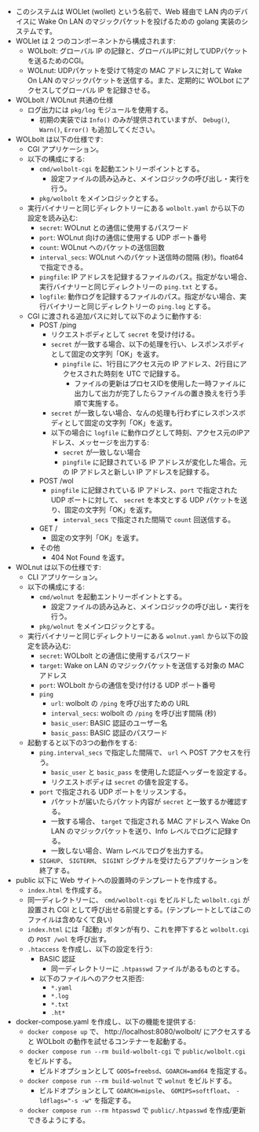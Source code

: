 * このシステムは WOLlet (wollet) という名前で、Web 経由で LAN 内のデバイスに Wake On LAN のマジックパケットを投げるための golang 実装のシステムです。
* WOLlet は 2 つのコンポーネントから構成されます:
    * WOLbolt: グローバル IP の記録と、グローバルIPに対してUDPパケットを送るためのCGI。
    * WOLnut: UDPパケットを受けて特定の MAC アドレスに対して Wake On LAN のマジックパケットを送信する。また、定期的に WOLbot にアクセスしてグローバル IP を記録させる。
* WOLbolt / WOLnut 共通の仕様
    * ログ出力には `pkg/log` モジュールを使用する。
        * 初期の実装では `Info()` のみが提供されていますが、 `Debug()`, `Warn()`, `Error()` も追加してください。
* WOLbolt は以下の仕様です:
    * CGI アプリケーション。
    * 以下の構成にする:
        * `cmd/wolbolt-cgi` を起動エントリーポイントとする。
            * 設定ファイルの読み込みと、メインロジックの呼び出し・実行を行う。
        * `pkg/wolbolt` をメインロジックとする。
    * 実行バイナリーと同じディレクトリーにある `wolbolt.yaml` から以下の設定を読み込む:
        * `secret`: WOLnut との通信に使用するパスワード
        * `port`: WOLnut 向けの通信に使用する UDP ポート番号
        * `count`: WOLnut へのパケットの送信回数
        * `interval_secs`: WOLnut へのパケット送信時の間隔 (秒)。float64 で指定できる。
        * `pingfile`: IP アドレスを記録するファイルのパス。指定がない場合、実行バイナリーと同じディレクトリーの `ping.txt` とする。
        * `logfile`: 動作ログを記録するファイルのパス。指定がない場合、実行バイナリーと同じディレクトリーの `ping.log` とする。
    * CGI に渡される追加パスに対して以下のように動作する:
        * POST /ping
            * リクエストボディとして `secret` を受け付ける。
            * `secret` が一致する場合、以下の処理を行い、レスポンスボディとして固定の文字列「OK」を返す。
                * `pingfile` に、1行目にアクセス元の IP アドレス、2行目にアクセスされた時刻を UTC で記録する。
                    * ファイルの更新はプロセスIDを使用した一時ファイルに出力して出力が完了したらファイルの置き換えを行う手順で実施する。
            * `secret` が一致しない場合、なんの処理も行わずにレスポンスボディとして固定の文字列「OK」を返す。
            * 以下の場合に `logfile` に動作ログとして時刻、アクセス元のIPアドレス、メッセージを出力する:
                * `secret` が一致しない場合
                * `pingfile` に記録されている IP アドレスが変化した場合。元の IP アドレスと新しい IP アドレスを記録する。
        * POST /wol
            * `pingfile` に記録されている IP アドレス、`port` で指定された UDP ポートに対して、 `secret` を本文とする UDP パケットを送り、固定の文字列「OK」を返す。
                * `interval_secs` で指定された間隔で `count` 回送信する。
        * GET /
            * 固定の文字列「OK」を返す。
        * その他
            * 404 Not Found を返す。
* WOLnut は以下の仕様です:
    * CLI アプリケーション。
    * 以下の構成にする:
        * `cmd/wolnut` を起動エントリーポイントとする。
            * 設定ファイルの読み込みと、メインロジックの呼び出し・実行を行う。
        * `pkg/wolnut` をメインロジックとする。
    * 実行バイナリーと同じディレクトリーにある `wolnut.yaml` から以下の設定を読み込む:
        * `secret`: WOLbolt との通信に使用するパスワード
        * `target`: Wake on LAN のマジックパケットを送信する対象の MAC アドレス
        * `port`: WOLbolt からの通信を受け付ける UDP ポート番号
        * `ping`
            * `url`: wolbolt の `/ping` を呼び出すための URL
            * `interval_secs`: wolbolt の `/ping` を呼び出す間隔 (秒)
            * `basic_user`: BASIC 認証のユーザー名
            * `basic_pass`: BASIC 認証のパスワード
    * 起動すると以下の3つの動作をする:
        * `ping.interval_secs` で指定した間隔で、 `url` へ POST アクセスを行う。
            * `basic_user` と `basic_pass` を使用した認証ヘッダーを設定する。
            * リクエストボディは `secret` の値を設定する。
        * `port` で指定される UDP ポートをリッスンする。
            * パケットが届いたらパケット内容が `secret` と一致するか確認する。
            * 一致する場合、 `target` で指定される MAC アドレスへ Wake On LAN のマジックパケットを送り、Info レベルでログに記録する。
            * 一致しない場合、Warn レベルでログを出力する。
        * `SIGHUP`、 `SIGTERM`、 `SIGINT` シグナルを受けたらアプリケーションを終了する。
* public 以下に Web サイトへの設置時のテンプレートを作成する。
    * `index.html` を作成する。
    * 同一ディレクトリーに、 `cmd/wolbolt-cgi` をビルドした `wolbolt.cgi` が設置され CGI として呼び出せる前提とする。(テンプレートとしてはこのファイルは含めなくて良い)
    * `index.html` には「起動」ボタンが有り、これを押下すると `wolbolt.cgi` の `POST /wol` を呼び出す。
    * `.htaccess` を作成し、以下の設定を行う:
        * BASIC 認証
            * 同一ディレクトリーに `.htpasswd` ファイルがあるものとする。
        * 以下のファイルへのアクセス拒否:
            * `*.yaml`
            * `*.log`
            * `*.txt`
            * `.ht*`
* docker-compose.yaml を作成し、以下の機能を提供する:
    * `docker compose up` で、 http://localhost:8080/wolbolt/ にアクセスすると WOLbolt の動作を試せるコンテナーを起動する。
    * `docker compose run --rm build-wolbolt-cgi` で `public/wolbolt.cgi` をビルドする。
        * ビルドオプションとして `GOOS=freebsd`、`GOARCH=amd64` を指定する。
    * `docker compose run --rm build-wolnut` で `wolnut` をビルドする。
        * ビルドオプションとして `GOARCH=mipsle`、 `GOMIPS=softfloat`、 `-ldflags="-s -w"` を指定する。
    * `docker compose run --rm htpasswd` で `public/.htpasswd` を作成/更新できるようにする。

